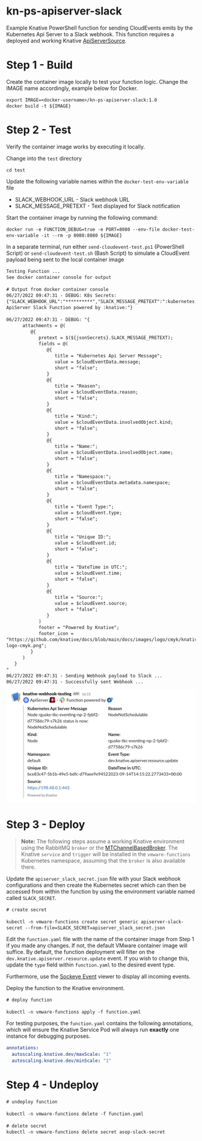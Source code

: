 # kn-ps-apiserver-slack

Example Knative PowerShell function for sending CloudEvents emits by the Kubernetes Api Server to a Slack webhook. This function requires a deployed and working Knative [ApiServerSource](https://knative.dev/docs/eventing/sources/apiserversource/).

# Step 1 - Build

Create the container image locally to test your function logic. Change the IMAGE name accordingly, example below for Docker.

```console
export IMAGE=<docker-username>/kn-ps-apiserver-slack:1.0
docker build -t ${IMAGE}
```

# Step 2 - Test

Verify the container image works by executing it locally.

Change into the `test` directory

```console
cd test
```

Update the following variable names within the `docker-test-env-variable` file

* SLACK_WEBHOOK_URL - Slack webhook URL
* SLACK_MESSAGE_PRETEXT - Text displayed for Slack notification

Start the container image by running the following command:

```console
docker run -e FUNCTION_DEBUG=true -e PORT=8080 --env-file docker-test-env-variable -it --rm -p 8080:8080 ${IMAGE}
```

In a separate terminal, run either `send-cloudevent-test.ps1` (PowerShell Script) or `send-cloudevent-test.sh` (Bash Script) to simulate a CloudEvent payload being sent to the local container image

```console
Testing Function ...
See docker container console for output

# Output from docker container console
06/27/2022 09:47:31 - DEBUG: K8s Secrets:
{"SLACK_WEBHOOK_URL":"**********","SLACK_MESSAGE_PRETEXT":":kubernetes: ApiServer Slack Function powered by :knative:"}

06/27/2022 09:47:31 - DEBUG: "{
      attachments = @(
         @{
            pretext = $(${jsonSecrets}.SLACK_MESSAGE_PRETEXT);
            fields = @(
               @{
                  title = "Kubernetes Api Server Message";
                  value = $cloudEventData.message;
                  short = "false";
               }
               @{
                  title = "Reason";
                  value = $cloudEventData.reason;
                  short = "false";
               }
               @{
                  title = "Kind:";
                  value = $cloudEventData.involvedObject.kind;
                  short = "false";
               }
               @{
                  title = "Name:";
                  value = $cloudEventData.involvedObject.name;
                  short = "false";
               }
               @{
                  title = "Namespace:";
                  value = $cloudEventData.metadata.namespace;
                  short = "false";
               }
               @{
                  title = "Event Type:";
                  value = $cloudEvent.type;
                  short = "false";
               }
               @{
                  title = "Unique ID:";
                  value = $cloudEvent.id;
                  short = "false";
               }
               @{
                  title = "DateTime in UTC:";
                  value = $cloudEvent.time;
                  short = "false";
               }
               @{
                  title = "Source:";
                  value = $cloudEvent.source;
                  short = "false";
               }
            )
            footer = "Powered by Knative";
            footer_icon = "https://github.com/knative/docs/blob/main/docs/images/logo/cmyk/knative-logo-cmyk.png";
         }
      )
   }
"
06/27/2022 09:47:31 - Sending Webhook payload to Slack ...
06/27/2022 09:47:31 - Successfully sent Webhook ...
```

![Alt text](image.png)

# Step 3 - Deploy

> **Note:** The following steps assume a working Knative environment using the RabbitMQ `broker` or the [MTChannelBasedBroker](https://knative.dev/docs/eventing/brokers/broker-types/channel-based-broker/). The Knative `service` and `trigger` will be installed in the
`vmware-functions` Kubernetes namespace, assuming that the `broker` is also available there.
>

Update the `apiserver_slack_secret.json` file with your Slack webhook configurations and then create the Kubernetes secret which can then be accessed from within the function by using the environment variable named called `SLACK_SECRET`.

```console
# create secret

kubectl -n vmware-functions create secret generic apiserver-slack-secret --from-file=SLACK_SECRET=apiserver_slack_secret.json
```

Edit the `function.yaml` file with the name of the container image from Step 1 if you made any changes. If not, the default VMware container image will suffice. By default, the function deployment will filter on the `dev.knative.apiserver.resource.update` event. If you wish to change this, update the `type` field within `function.yaml` to the desired event type.

Furthermore, use the [Sockeye Event](https://github.com/n3wscott/sockeye) viewer to display all incoming events.

Deploy the function to the Knative environment.

```console
# deploy function

kubectl -n vmware-functions apply -f function.yaml
```

For testing purposes, the `function.yaml` contains the following annotations, which will ensure the Knative Service Pod will always run **exactly** one instance for debugging purposes.

```yaml
annotations:
  autoscaling.knative.dev/maxScale: "1"
  autoscaling.knative.dev/minScale: "1"
```

# Step 4 - Undeploy

```console
# undeploy function

kubectl -n vmware-functions delete -f function.yaml

# delete secret
kubectl -n vmware-functions delete secret asop-slack-secret
```